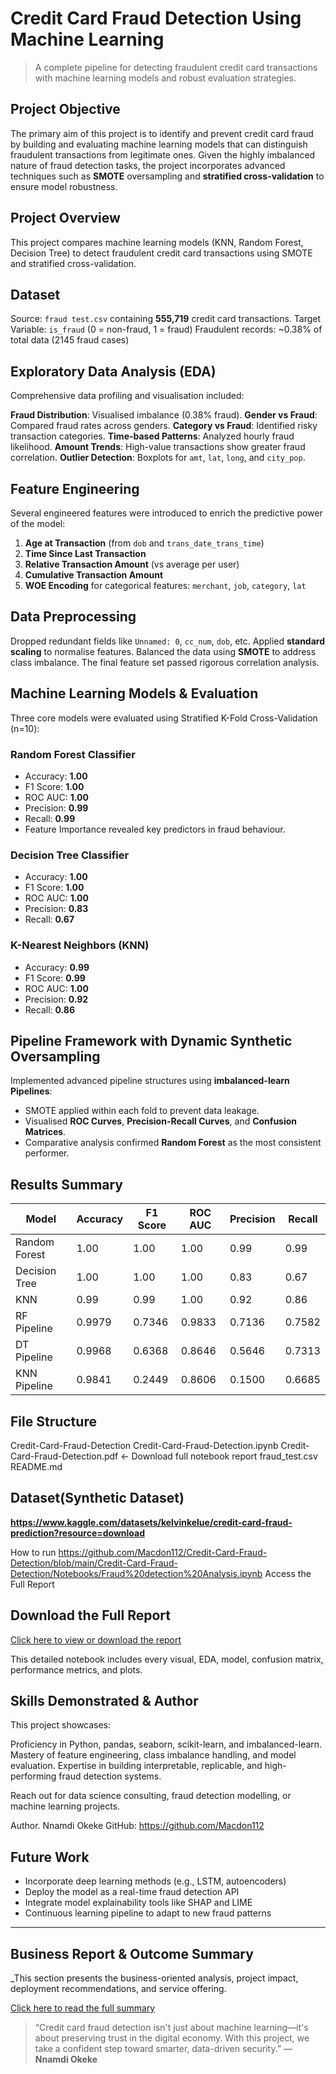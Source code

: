# Credit Card Fraud Detection Using Machine Learning

> A complete pipeline for detecting fraudulent credit card transactions with machine learning models and robust evaluation strategies.

## Project Objective

The primary aim of this project is to identify and prevent credit card fraud by building and evaluating machine learning models that can distinguish fraudulent transactions from legitimate ones. Given the highly imbalanced nature of fraud detection tasks, the project incorporates advanced techniques such as **SMOTE** oversampling and **stratified cross-validation** to ensure model robustness.

## Project Overview  
This project compares machine learning models (KNN, Random Forest, Decision Tree) to detect fraudulent credit card transactions using SMOTE and stratified cross-validation.  


## Dataset

Source: `fraud test.csv` containing **555,719** credit card transactions.
Target Variable: `is_fraud` (0 = non-fraud, 1 = fraud)
Fraudulent records: ~0.38% of total data (2145 fraud cases)



## Exploratory Data Analysis (EDA)

Comprehensive data profiling and visualisation included:

**Fraud Distribution**: Visualised imbalance (0.38% fraud).
**Gender vs Fraud**: Compared fraud rates across genders.
**Category vs Fraud**: Identified risky transaction categories.
**Time-based Patterns**: Analyzed hourly fraud likelihood.
**Amount Trends**: High-value transactions show greater fraud correlation.
**Outlier Detection**: Boxplots for `amt`, `lat`, `long`, and `city_pop`.



## Feature Engineering

Several engineered features were introduced to enrich the predictive power of the model:

1. **Age at Transaction** (from `dob` and `trans_date_trans_time`)
2. **Time Since Last Transaction**
3. **Relative Transaction Amount** (vs average per user)
4. **Cumulative Transaction Amount**
5. **WOE Encoding** for categorical features: `merchant`, `job`, `category`, `lat`



## Data Preprocessing

Dropped redundant fields like `Unnamed: 0`, `cc_num`, `dob`, etc.
Applied **standard scaling** to normalise features.
Balanced the data using **SMOTE** to address class imbalance.
The final feature set passed rigorous correlation analysis.



## Machine Learning Models & Evaluation

Three core models were evaluated using Stratified K-Fold Cross-Validation (n=10):

### Random Forest Classifier
- Accuracy: **1.00**
- F1 Score: **1.00**
- ROC AUC: **1.00**
- Precision: **0.99**
- Recall: **0.99**
- Feature Importance revealed key predictors in fraud behaviour.

### Decision Tree Classifier
- Accuracy: **1.00**
- F1 Score: **1.00**
- ROC AUC: **1.00**
- Precision: **0.83**
- Recall: **0.67**

### K-Nearest Neighbors (KNN)
- Accuracy: **0.99**
- F1 Score: **0.99**
- ROC AUC: **1.00**
- Precision: **0.92**
- Recall: **0.86**



## Pipeline Framework with Dynamic Synthetic Oversampling

Implemented advanced pipeline structures using **imbalanced-learn Pipelines**:

- SMOTE applied within each fold to prevent data leakage.
- Visualised **ROC Curves**, **Precision-Recall Curves**, and **Confusion Matrices**.
- Comparative analysis confirmed **Random Forest** as the most consistent performer.



## Results Summary

| Model           | Accuracy | F1 Score | ROC AUC | Precision | Recall |
|----------------|----------|----------|---------|-----------|--------|
| Random Forest  | 1.00     | 1.00     | 1.00    | 0.99      | 0.99   |
| Decision Tree  | 1.00     | 1.00     | 1.00    | 0.83      | 0.67   |
| KNN            | 0.99     | 0.99     | 1.00    | 0.92      | 0.86   |
| RF Pipeline    | 0.9979   | 0.7346   | 0.9833  | 0.7136    | 0.7582 |
| DT Pipeline    | 0.9968   | 0.6368   | 0.8646  | 0.5646    | 0.7313 |
| KNN Pipeline   | 0.9841   | 0.2449   | 0.8606  | 0.1500    | 0.6685 |



## File Structure

Credit-Card-Fraud-Detection
Credit-Card-Fraud-Detection.ipynb
Credit-Card-Fraud-Detection.pdf  ← Download full notebook report
fraud_test.csv
README.md


## Dataset(Synthetic Dataset)  
**https://www.kaggle.com/datasets/kelvinkelue/credit-card-fraud-prediction?resource=download** 


How to run 
https://github.com/Macdon112/Credit-Card-Fraud-Detection/blob/main/Credit-Card-Fraud-Detection/Notebooks/Fraud%20detection%20Analysis.ipynb
Access the Full Report


## Download the Full Report
[Click here to view or download the report](./Credit-Card-Fraud-detection.pdf)

This detailed notebook includes every visual, EDA, model, confusion matrix, performance metrics, and plots.



## Skills Demonstrated & Author 

This project showcases:

Proficiency in Python, pandas, seaborn, scikit-learn, and imbalanced-learn.
Mastery of feature engineering, class imbalance handling, and model evaluation.
Expertise in building interpretable, replicable, and high-performing fraud detection systems.

Reach out for data science consulting, fraud detection modelling, or machine learning projects.


Author.
Nnamdi Okeke 
GitHub: https://github.com/Macdon112

## Future Work

- Incorporate deep learning methods (e.g., LSTM, autoencoders)
- Deploy the model as a real-time fraud detection API
- Integrate model explainability tools like SHAP and LIME
- Continuous learning pipeline to adapt to new fraud patterns

---

## Business Report & Outcome Summary

_This section presents the business-oriented analysis, project impact, deployment recommendations, and service offering.

 [Click here to read the full summary](./Fraud-Detection-Summary.md)



> “Credit card fraud detection isn't just about machine learning—it's about preserving trust in the digital economy. With this project, we take a confident step toward smarter, data-driven security.” — **Nnamdi Okeke**













